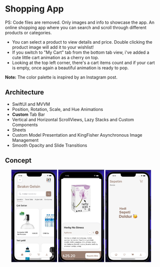 # Shopping App
PS: Code files are removed. Only images and info to showcase the app.
An online shopping app where you can search and scroll through different products or categories. 

- You can select a product to view details and price. Double clicking the product image will add it to your wishlist! 
- If you switch to "My Cart" tab from the bottom tab view, i've added a cute little cart animation as a cherry on top.
- Looking at the top left corner, there's a cart items count and if your cart is empty, once again a beautiful animation is ready to pop. 

**Note:** The color palette is inspired by an Instagram post.
 
## Architecture
- SwiftUI and MVVM
- Position, Rotation, Scale, and Hue Animations
- **Custom** Tab Bar 
- Vertical and Horizontal ScrollViews, Lazy Stacks and Custom Components
- Sheets
- Custom Model Presentation and KingFisher Asynchronous Image Management 
- Smooth Opacity and Slide Transitions

## Concept


<p align="middle">
  <img src="images/shopping1.jpg" width=30% height=30%>
  <img src="images/shopping3.jpg" width=30% height=30%>
  <img src="images/shopping2.jpg" width=30% height=30%>
</p>
